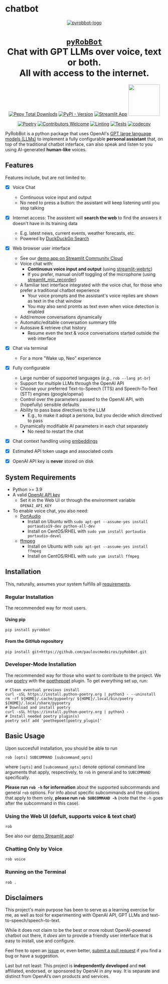 # chatbot

<div align="center">

[![pyrobbot-logo](https://github.com/paulovcmedeiros/pyRobBot/blob/main/pyrobbot/app/data/assistant_avatar.png?raw=true)]((https://github.com/paulovcmedeiros/pyRobBot))
# <code>[pyRobBot](https://github.com/paulovcmedeiros/pyRobBot)</code><br>Chat with GPT LLMs over voice, text or both.<br>All with access to the internet.

[![Pepy Total Downlods](https://img.shields.io/pepy/dt/pyrobbot?style=flat&label=Downloads)](https://www.pepy.tech/projects/pyrobbot)
[![PyPI - Version](https://img.shields.io/pypi/v/pyrobbot)](https://pypi.org/project/pyrobbot/)
[![Streamlit App](https://static.streamlit.io/badges/streamlit_badge_black_white.svg)](https://pyrobbot.streamlit.app)
[<img src="https://raw.githubusercontent.com/paulovcmedeiros/pyRobBot/107f4576463d56b8d55bd913a56507940a37b675/pyrobbot/app/data/powered-by-openai-badge-outlined-on-dark.svg" width="100">](https://openai.com/blog/openai-api)


[![Poetry](https://img.shields.io/endpoint?url=https://python-poetry.org/badge/v0.json)](https://python-poetry.org/)
[![Contributors Welcome](https://img.shields.io/badge/Contributors-welcome-<COLOR>.svg)](https://github.com/paulovcmedeiros/pyRobBot/pulls)
[![Linting](https://github.com/paulovcmedeiros/pyRobBot/actions/workflows/linting.yaml/badge.svg)](https://github.com/paulovcmedeiros/pyRobBot/actions/workflows/linting.yaml)
[![Tests](https://github.com/paulovcmedeiros/pyRobBot/actions/workflows/tests.yaml/badge.svg)](https://github.com/paulovcmedeiros/pyRobBot/actions/workflows/tests.yaml)
[![codecov](https://codecov.io/gh/paulovcmedeiros/pyRobBot/graph/badge.svg?token=XI8G1WH9O6)](https://codecov.io/gh/paulovcmedeiros/pyRobBot)

</div>

PyRobBot is a python package that uses OpenAI's [GPT large language models (LLMs)](https://platform.openai.com/docs/models) to implement a fully configurable **personal assistant** that, on top of the traditional chatbot interface, can also speak and listen to you using AI-generated **human-like** voices.


## Features

Features include, but are not limited to:

- [x] Voice Chat
  - Continuous voice input and output
  - No need to press a button: the assistant will keep listening until you stop talking

- [x] Internet access: The assistent will **search the web** to find the answers it doesn't have in its training data
  - E.g. latest news, current events, weather forecasts, etc.
  - Powered by [DuckDuckGo Search](https://github.com/deedy5/duckduckgo_search)

- [x] Web browser user interface
    - See our [demo app on Streamlit Community Cloud](https://pyrobbot.streamlit.app)
  - Voice chat with:
    - **Continuous voice input and output**  (using [streamlit-webrtc](https://github.com/whitphx/streamlit-webrtc))
    - If you prefer, manual on/off toggling of the microphone (using [streamlit_mic_recorder](https://github.com/B4PT0R/streamlit-mic-recorder))
  - A familiar text interface integrated with the voice chat, for those who prefer a traditional chatbot experience
    - Your voice prompts and the assistant's voice replies are shown as text in the chat window
    - You may also send promts as text even when voice detection is enabled
  - Add/remove conversations dynamically
  - Automatic/editable conversation summary title
  - Autosave & retrieve chat history
    - Resume even the text & voice conversations started outside the web interface


- [x] Chat via terminal
  - For a more "Wake up, Neo" experience

- [x] Fully configurable
  - Large number of supported languages (*e.g.*, `rob --lang pt-br`)
  - Support for multiple LLMs through the OpenAI API
  - Choose your preferred Text-to-Speech (TTS) and Speech-To-Text (STT) engines (google/openai)
  - Control over the parameters passed to the OpenAI API, with (hopefully) sensible defaults
  - Ability to pass base directives to the LLM
    - E.g., to make it adopt a persona, but you decide which directived to pass
  - Dynamically modifiable AI parameters in each chat separately
    - No need to restart the chat

- [x] Chat context handling using [embeddings](https://platform.openai.com/docs/guides/embeddings)
- [x] Estimated API token usage and associated costs
- [x] OpenAI API key is **never** stored on disk



## System Requirements
- Python >= 3.9
- A valid [OpenAI API key](https://platform.openai.com/account/api-keys)
  - Set it in the Web UI or through the environment variable `OPENAI_API_KEY`
- To enable voice chat, you also need:
  - [PortAudio](https://www.portaudio.com/docs/v19-doxydocs/index.html)
    - Install on Ubuntu with `sudo apt-get --assume-yes install portaudio19-dev python-all-dev`
    - Install on CentOS/RHEL with `sudo yum install portaudio portaudio-devel`
  - [ffmpeg](https://ffmpeg.org/download.html)
    - Install on Ubuntu with `sudo apt-get --assume-yes install ffmpeg`
    - Install on CentOS/RHEL with `sudo yum install ffmpeg`

## Installation
This, naturally, assumes your system fulfills all [requirements](#system-requirements).

### Regular Installation
The recommended way for most users.

#### Using pip
```shell
pip install pyrobbot
```
#### From the GitHub repository
```shell
pip install git+https://github.com/paulovcmedeiros/pyRobBot.git
```

### Developer-Mode Installation
The recommended way for those who want to contribute to the project. We use [poetry](https://python-poetry.org) with the [poethepoet](https://poethepoet.natn.io/index.html) plugin. To get everything set up, run:
```shell
# Clean eventual previous install
curl -sSL https://install.python-poetry.org | python3 - --uninstall
rm -rf ${HOME}/.cache/pypoetry/ ${HOME}/.local/bin/poetry ${HOME}/.local/share/pypoetry
# Download and install poetry
curl -sSL https://install.python-poetry.org | python3 -
# Install needed poetry plugin(s)
poetry self add 'poethepoet[poetry_plugin]'
```


## Basic Usage
Upon succesfull installation, you should be able to run
```shell
rob [opts] SUBCOMMAND [subcommand_opts]
```
where `[opts]` and `[subcommand_opts]` denote optional command line arguments
that apply, respectively, to `rob` in general and to `SUBCOMMAND`
specifically.

**Please run `rob -h` for information** about the supported subcommands
and general `rob` options. For info about specific subcommands and the
options that apply to them only, **please run `rob SUBCOMMAND -h`** (note
that the `-h` goes after the subcommand in this case).

### Using the Web UI (defult, supports voice & text chat)
```shell
rob
```
See also our [demo Streamlit app](https://pyrobbot.streamlit.app)!

### Chatting Only by Voice
```shell
rob voice
```

### Running on the Terminal
```shell
rob .
```

## Disclaimers
This project's main purpose has been to serve as a learning exercise for me, as well as tool for experimenting with OpenAI API, GPT LLMs and text-to-speech/speech-to-text.

While it does not claim to be the best or more robust OpenAI-powered chatbot out there, it *does* aim to provide a friendly user interface that is easy to install, use and configure.

Feel free to open an [issue](https://github.com/paulovcmedeiros/pyRobBot/issues) or, even better, [submit a pull request](https://github.com/paulovcmedeiros/pyRobBot/pulls) if you find a bug or have a suggestion.

Last but not least: This project is **independently developed** and **not** affiliated, endorsed, or sponsored by OpenAI in any way. It is separate and distinct from OpenAI’s own products and services.
